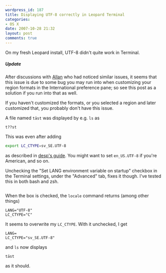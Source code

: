 ```yaml
---
wordpress_id: 187
title: Displaying UTF-8 correctly in Leopard Terminal
categories:
- OS X
date: 2007-10-28 21:32
layout: post
comments: true
---
```

On my fresh Leopard install, UTF-8 didn't quite work in Terminal.

<div class="updated">
<h5>Update</h5>

After discussions with <a href="http://macromates.com">Allan</a> who had noticed similar issues, it seems that this issue is due to some bug you may run into when customizing your region formats in the International preference pane; so see this post as a solution if you run into that as well.

If you haven't customized the formats, or you selected a region and later customized that, you probably don't have this issue.
</div>

A file named <code>täst</code> was displayed by e.g. <code>ls</code> as

    t??st

<!--more-->

This was even after adding

``` bash
export LC_CTYPE=sv_SE.UTF-8
```
as described in <a href="http://desp.night.pl/terminal.html">desp's guide</a>. You might want to set <code>en_US.UTF-8</code> if you're American, and so on.

Unchecking the "Set LANG environment variable on startup" checkbox in the Terminal settings, under the "Advanced" tab, fixes it though. I've tested this in both bash and zsh.

<p class="center"><img src="http://henrik.nyh.se/uploads/leopard-terminal-langcheck.png" class="bordered" alt="" /></p>

When the box is checked, the <code>locale</code> command returns (among other things)

``` text
LANG="UTF-8"
LC_CTYPE="C"
```
It seems to overwrite my <code>LC_CTYPE</code>. With it unchecked, I get

``` text
LANG=
LC_CTYPE="sv_SE.UTF-8"
```
and <code>ls</code> now displays

    täst

as it should.
